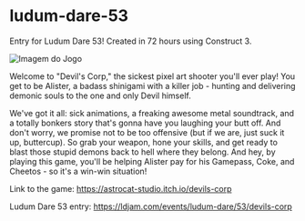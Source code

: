# ludum-dare-53
Entry for Ludum Dare 53! Created in 72 hours using Construct 3.



![Imagem do Jogo](https://static.jam.host/raw/c2b/d3/z/590cb.png)

Welcome to "Devil's Corp," the sickest pixel art shooter you'll ever play! You get to be Alister, a badass shinigami with a killer job - hunting and delivering demonic souls to the one and only Devil himself. 

We've got it all: sick animations, a freaking awesome metal soundtrack, and a totally bonkers story that's gonna have you laughing your butt off. And don't worry, we promise not to be too offensive (but if we are, just suck it up, buttercup). So grab your weapon, hone your skills, and get ready to blast those stupid demons back to hell where they belong. And hey, by playing this game, you'll be helping Alister pay for his Gamepass, Coke, and Cheetos - so it's a win-win situation!

Link to the game: https://astrocat-studio.itch.io/devils-corp

Ludum Dare 53 entry: https://ldjam.com/events/ludum-dare/53/devils-corp